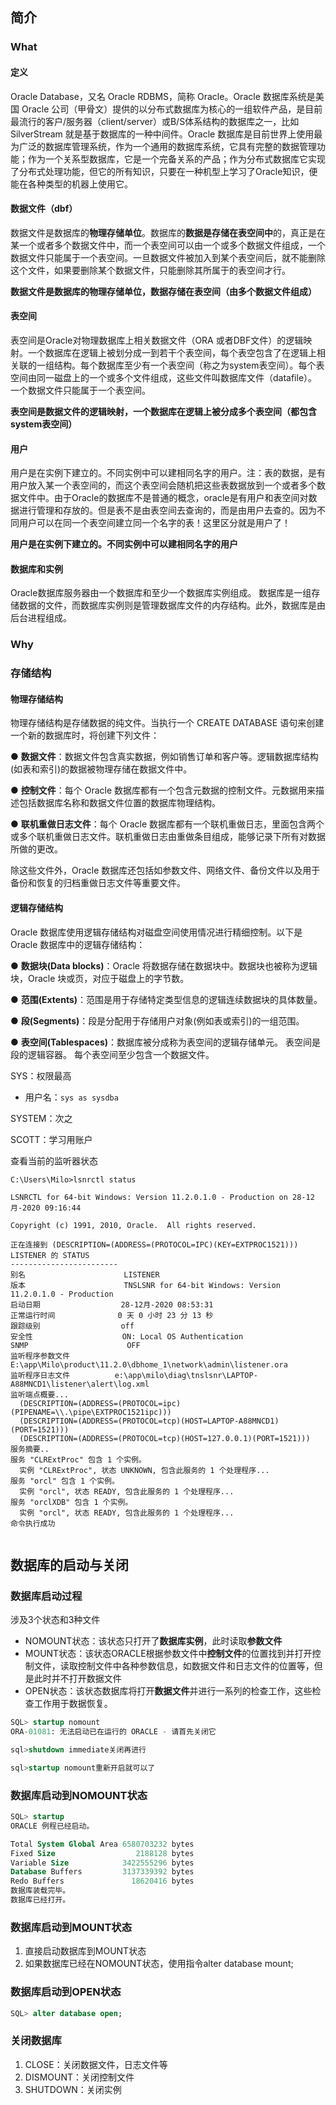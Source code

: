 ## 简介

### What

#### 定义

Oracle Database，又名 Oracle RDBMS，简称 Oracle。Oracle 数据库系统是美国 Oracle 公司（甲骨文）提供的以分布式数据库为核心的一组软件产品，是目前最流行的客户/服务器（client/server）或B/S体系结构的数据库之一，比如 SilverStream 就是基于数据库的一种中间件。Oracle 数据库是目前世界上使用最为广泛的数据库管理系统，作为一个通用的数据库系统，它具有完整的数据管理功能；作为一个关系型数据库，它是一个完备关系的产品；作为分布式数据库它实现了分布式处理功能，但它的所有知识，只要在一种机型上学习了Oracle知识，便能在各种类型的机器上使用它。

#### 数据文件（dbf）

数据文件是数据库的**物理存储单位**。数据库的**数据是存储在表空间中**的，真正是在某一个或者多个数据文件中，而一个表空间可以由一个或多个数据文件组成，一个数据文件只能属于一个表空间。一旦数据文件被加入到某个表空间后，就不能删除这个文件，如果要删除某个数据文件，只能删除其所属于的表空间才行。

**数据文件是数据库的物理存储单位，数据存储在表空间（由多个数据文件组成）**

#### 表空间

表空间是Oracle对物理数据库上相关数据文件（ORA 或者DBF文件）的逻辑映射。一个数据库在逻辑上被划分成一到若干个表空间，每个表空包含了在逻辑上相关联的一组结构。每个数据库至少有一个表空间（称之为system表空间）。每个表空间由同一磁盘上的一个或多个文件组成，这些文件叫数据库文件（datafile）。一个数据文件只能属于一个表空间。

**表空间是数据文件的逻辑映射，一个数据库在逻辑上被分成多个表空间（都包含system表空间）**

#### 用户

用户是在实例下建立的。不同实例中可以建相同名字的用户。注：表的数据，是有用户放入某一个表空间的，而这个表空间会随机把这些表数据放到一个或者多个数据文件中。由于Oracle的数据库不是普通的概念，oracle是有用户和表空间对数据进行管理和存放的。但是表不是由表空间去查询的，而是由用户去查的。因为不同用户可以在同一个表空间建立同一个名字的表！这里区分就是用户了！

**用户是在实例下建立的。不同实例中可以建相同名字的用户**

#### 数据库和实例

Oracle数据库服务器由一个数据库和至少一个数据库实例组成。 数据库是一组存储数据的文件，而数据库实例则是管理数据库文件的内存结构。此外，数据库是由后台进程组成。

### Why

### 存储结构

#### 物理存储结构

物理存储结构是存储数据的纯文件。当执行一个 CREATE DATABASE 语句来创建一个新的数据库时，将创建下列文件：

  ● **数据文件**：数据文件包含真实数据，例如销售订单和客户等。逻辑数据库结构(如表和索引)的数据被物理存储在数据文件中。

  ● **控制文件**：每个 Oracle 数据库都有一个包含元数据的控制文件。元数据用来描述包括数据库名称和数据文件位置的数据库物理结构。

  ● **联机重做日志文件**：每个 Oracle 数据库都有一个联机重做日志，里面包含两个或多个联机重做日志文件。联机重做日志由重做条目组成，能够记录下所有对数据所做的更改。

除这些文件外，Oracle 数据库还包括如参数文件、网络文件、备份文件以及用于备份和恢复的归档重做日志文件等重要文件。

#### 逻辑存储结构

Oracle 数据库使用逻辑存储结构对磁盘空间使用情况进行精细控制。以下是 Oracle 数据库中的逻辑存储结构：

  ● **数据块(Data blocks)**：Oracle 将数据存储在数据块中。数据块也被称为逻辑块，Oracle 块或页，对应于磁盘上的字节数。

  ● **范围(Extents)**：范围是用于存储特定类型信息的逻辑连续数据块的具体数量。

  ● **段(Segments)**：段是分配用于存储用户对象(例如表或索引)的一组范围。

  ● **表空间(Tablespaces)**：数据库被分成称为表空间的逻辑存储单元。 表空间是段的逻辑容器。 每个表空间至少包含一个数据文件。







SYS：权限最高 

- 用户名：`sys as sysdba`

SYSTEM：次之

SCOTT：学习用账户



查看当前的监听器状态

```
C:\Users\Milo>lsnrctl status

LSNRCTL for 64-bit Windows: Version 11.2.0.1.0 - Production on 28-12月-2020 09:16:44

Copyright (c) 1991, 2010, Oracle.  All rights reserved.

正在连接到 (DESCRIPTION=(ADDRESS=(PROTOCOL=IPC)(KEY=EXTPROC1521)))
LISTENER 的 STATUS
------------------------
别名                      LISTENER
版本                      TNSLSNR for 64-bit Windows: Version 11.2.0.1.0 - Production
启动日期                  28-12月-2020 08:53:31
正常运行时间              0 天 0 小时 23 分 13 秒
跟踪级别                  off
安全性                    ON: Local OS Authentication
SNMP                      OFF
监听程序参数文件          E:\app\Milo\product\11.2.0\dbhome_1\network\admin\listener.ora
监听程序日志文件          e:\app\milo\diag\tnslsnr\LAPTOP-A88MNCD1\listener\alert\log.xml
监听端点概要...
  (DESCRIPTION=(ADDRESS=(PROTOCOL=ipc)(PIPENAME=\\.\pipe\EXTPROC1521ipc)))
  (DESCRIPTION=(ADDRESS=(PROTOCOL=tcp)(HOST=LAPTOP-A88MNCD1)(PORT=1521)))
  (DESCRIPTION=(ADDRESS=(PROTOCOL=tcp)(HOST=127.0.0.1)(PORT=1521)))
服务摘要..
服务 "CLRExtProc" 包含 1 个实例。
  实例 "CLRExtProc", 状态 UNKNOWN, 包含此服务的 1 个处理程序...
服务 "orcl" 包含 1 个实例。
  实例 "orcl", 状态 READY, 包含此服务的 1 个处理程序...
服务 "orclXDB" 包含 1 个实例。
  实例 "orcl", 状态 READY, 包含此服务的 1 个处理程序...
命令执行成功
```



```sql

```





## 数据库的启动与关闭

### 数据库启动过程

涉及3个状态和3种文件

- NOMOUNT状态：该状态只打开了**数据库实例**，此时读取**参数文件**
- MOUNT状态：该状态ORACLE根据参数文件中**控制文件**的位置找到并打开控制文件，读取控制文件中各种参数信息，如数据文件和日志文件的位置等，但是此时并不打开数据文件
- OPEN状态：该状态数据库将打开**数据文件**并进行一系列的检查工作，这些检查工作用于数据恢复。

```sql
SQL> startup nomount
ORA-01081: 无法启动已在运行的 ORACLE - 请首先关闭它

sql>shutdown immediate关闭再进行

sql>startup nomount重新开启就可以了
```



### 数据库启动到NOMOUNT状态

```sql
SQL> startup
ORACLE 例程已经启动。

Total System Global Area 6580703232 bytes
Fixed Size                  2188128 bytes
Variable Size            3422555296 bytes
Database Buffers         3137339392 bytes
Redo Buffers               18620416 bytes
数据库装载完毕。
数据库已经打开。
```

### 数据库启动到MOUNT状态

1. 直接启动数据库到MOUNT状态
2. 如果数据库已经在NOMOUNT状态，使用指令alter database mount;

### 数据库启动到OPEN状态

```sql
SQL> alter database open;
```

### 关闭数据库

1. CLOSE：关闭数据文件，日志文件等
2. DISMOUNT：关闭控制文件
3. SHUTDOWN：关闭实例

